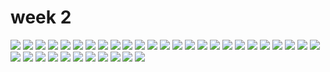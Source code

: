 # week 2

![](1File.png) 
![](2File.png)
![](3File.png)
![](4File.png)
![](5File.png)
![](6File.png)
![](7File.png)
![](8File.png)
![](9File.png)
![](10File.png)
![](11File.png) 
![](12File.png)
![](13File.png)
![](14File.png)
![](15File.png)
![](16File.png)
![](17File.png)
![](18File.png)
![](19File.png)
![](20File.png)
![](11File.png) 
![](22File.png)
![](23File.png)
![](24File.png)
![](25File.png)
![](26File.png)
![](27File.png)
![](28File.png)
![](29File.png)
![](30File.png)
![](31File.png)
![](32File.png)
![](33File.png)
![](34File.png)
![](35File.png)
![](36File.png)